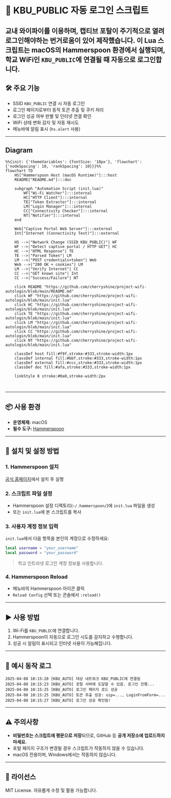 
# 🔐 KBU_PUBLIC 자동 로그인 스크립트

교내 와이파이를 이용하며, 캡티브 포탈이 주기적으로 열려 로그인해야하는 번거로움이 있어 제작했습니다.
이 Lua 스크립트는 **macOS의 Hammerspoon** 환경에서 실행되며, 학교 WiFi인 `KBU_PUBLIC`에 연결될 때 자동으로 로그인합니다.
---

## 🛠 주요 기능

- SSID `KBU_PUBLIC` 연결 시 자동 로그인
- 로그인 페이지로부터 동적 토큰 추출 및 쿠키 처리
- 로그인 성공 여부 판별 및 인터넷 연결 확인
- WiFi 상태 변화 감지 및 자동 재시도
- 메뉴바에 알림 표시 (`hs.alert` 사용)

---
## Diagram
``` mermaid
%%{init: {'themeVariables': {fontSize: '10px'}, 'flowchart': {'nodeSpacing': 10, 'rankSpacing': 10}}}%%
flowchart TD
    HS["Hammerspoon Host (macOS Runtime)"]:::host
    README["README.md"]:::doc

    subgraph "Automation Script (init.lua)"
        WF["Wi-Fi Watcher"]:::internal
        HC["HTTP Client"]:::internal
        TE["Token Extractor"]:::internal
        LM["Login Manager"]:::internal
        CC["Connectivity Checker"]:::internal
        NT["Notifier"]:::internal
    end

    Web["Captive Portal Web Server"]:::external
    Int["Internet (Connectivity Test)"]:::external

    HS -->|"Network Change (SSID KBU_PUBLIC)"| WF
    WF -->|"Detect captive portal / HTTP GET"| HC
    HC -->|"HTML Response"| TE
    TE -->|"Parsed Token"| LM
    LM -->|"POST credentials+token"| Web
    Web -->|"200 OK + cookies"| LM
    LM -->|"Verify Internet"| CC
    CC -->|"GET known site"| Int
    CC -->|"Success/Failure"| NT

    click README "https://github.com/cherryshine/project-wifi-autologin/blob/main/README.md"
    click WF "https://github.com/cherryshine/project-wifi-autologin/blob/main/init.lua"
    click HC "https://github.com/cherryshine/project-wifi-autologin/blob/main/init.lua"
    click TE "https://github.com/cherryshine/project-wifi-autologin/blob/main/init.lua"
    click LM "https://github.com/cherryshine/project-wifi-autologin/blob/main/init.lua"
    click CC "https://github.com/cherryshine/project-wifi-autologin/blob/main/init.lua"
    click NT "https://github.com/cherryshine/project-wifi-autologin/blob/main/init.lua"

    classDef host fill:#f9f,stroke:#333,stroke-width:1px
    classDef internal fill:#bbf,stroke:#333,stroke-width:1px
    classDef external fill:#ccc,stroke:#333,stroke-width:1px
    classDef doc fill:#afa,stroke:#333,stroke-width:1px

    linkStyle 8 stroke:#0a0,stroke-width:2px



```
---

## 📦 사용 환경

- **운영체제:** macOS
- **필수 도구:** [Hammerspoon](http://www.hammerspoon.org/)

---

## 🔧 설치 및 설정 방법

### 1. Hammerspoon 설치
[공식 홈페이지](http://www.hammerspoon.org/)에서 설치 후 실행

### 2. 스크립트 파일 설정
- Hammerspoon 설정 디렉토리(`~/.hammerspoon/`)에 `init.lua` 파일을 생성
- 또는 `init.lua`에 본 스크립트를 복사

### 3. 사용자 계정 정보 입력
`init.lua`에서 다음 항목을 본인의 계정으로 수정하세요:

```lua
local username = "your_username"
local password = "your_password"
```

> 학교 인트라넷 로그인 계정 정보를 사용합니다.

### 4. Hammerspoon Reload
- 메뉴바의 Hammerspoon 아이콘 클릭
- `Reload Config` 선택 또는 콘솔에서 `:reload()`

---

## ▶️ 사용 방법

1. Wi-Fi를 `KBU_PUBLIC`에 연결합니다.
2. Hammerspoon이 자동으로 로그인 시도를 감지하고 수행합니다.
3. 성공 시 알림이 표시되고 인터넷 사용이 가능해집니다.

---

## 🧪 예시 동작 로그

```
2025-04-08 10:15:20 [KBU_AUTO] 대상 네트워크 KBU_PUBLIC에 연결됨
2025-04-08 10:15:23 [KBU_AUTO] 포털 서버에 도달할 수 있음. 로그인 진행...
2025-04-08 10:15:25 [KBU_AUTO] 로그인 페이지 로드 성공
2025-04-08 10:15:25 [KBU_AUTO] 토큰 추출 성공: uip=..., LoginFromForm=...
2025-04-08 10:15:27 [KBU_AUTO] 로그인 성공 확인됨!
```

---

## ⚠️ 주의사항

- **비밀번호는 스크립트에 평문으로 저장**되므로, GitHub 등 **공개 저장소에 업로드하지 마세요.**
- 포털 페이지 구조가 변경될 경우 스크립트가 작동하지 않을 수 있습니다.
- macOS 전용이며, Windows에서는 작동하지 않습니다.

---


## 📄 라이선스

MIT License. 자유롭게 수정 및 활용 가능합니다.
